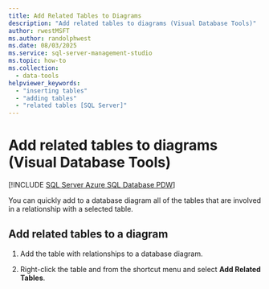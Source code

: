 ```yaml
---
title: Add Related Tables to Diagrams
description: "Add related tables to diagrams (Visual Database Tools)"
author: rwestMSFT
ms.author: randolphwest
ms.date: 08/03/2025
ms.service: sql-server-management-studio
ms.topic: how-to
ms.collection:
  - data-tools
helpviewer_keywords:
  - "inserting tables"
  - "adding tables"
  - "related tables [SQL Server]"
---
```


# Add related tables to diagrams (Visual Database Tools)

[!INCLUDE [SQL Server Azure SQL Database PDW](../includes/applies-to-version/sql-asdb-asdbmi-pdw.md)]

You can quickly add to a database diagram all of the tables that are involved in a relationship with a selected table.

## Add related tables to a diagram

1. Add the table with relationships to a database diagram.

1. Right-click the table and from the shortcut menu and select **Add Related Tables**.
